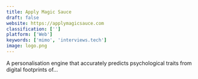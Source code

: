 ```yaml
---
title: Apply Magic Sauce
draft: false 
website: https://applymagicsauce.com
classification: ['']
platform: ['Web']
keywords: ['mimo', 'interviews.tech']
image: logo.png
---
```

A personalisation engine that accurately predicts psychological traits from digital footprints of...